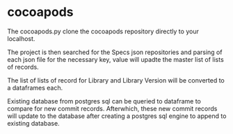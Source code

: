 # cocoapods

The cocoapods.py clone the cocoapods repository directly to your localhost. 

The project is then searched for the Specs json repositories and parsing of each json file for the necessary key, value will upadte the master list of lists of records. 

The list of lists of record for Library and Library Version will be converted to a dataframes each.

Existing database from postgres sql can be queried to dataframe to compare for new commit records. Afterwhich, these new commit records will update to the database after creating a postgres sql engine to append to existing database. 
